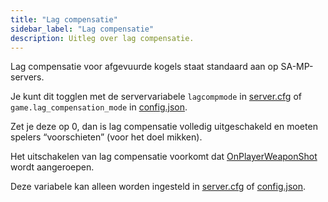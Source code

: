 ```yaml
---
title: "Lag compensatie"
sidebar_label: "Lag compensatie"
description: Uitleg over lag compensatie.
---
```


Lag compensatie voor afgevuurde kogels staat standaard aan op SA-MP-servers.

Je kunt dit togglen met de servervariabele `lagcompmode` in [server.cfg](server.cfg) of `game.lag_compensation_mode` in [config.json](config.json).

Zet je deze op 0, dan is lag compensatie volledig uitgeschakeld en moeten spelers “voorschieten” (voor het doel mikken).

Het uitschakelen van lag compensatie voorkomt dat [OnPlayerWeaponShot](../scripting/callbacks/OnPlayerWeaponShot) wordt aangeroepen.

Deze variabele kan alleen worden ingesteld in [server.cfg](server.cfg) of [config.json](config.json).



